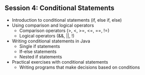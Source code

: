 ## Session 4: Conditional Statements
- Introduction to conditional statements (if, else if, else)
- Using comparison and logical operators
  - Comparison operators (>, <, >=, <=, ==, !=)
  - Logical operators (&&, ||, !)
- Writing conditional statements in Java
  - Single if statements
  - If-else statements
  - Nested if statements
- Practical exercises with conditional statements
  - Writing programs that make decisions based on conditions


